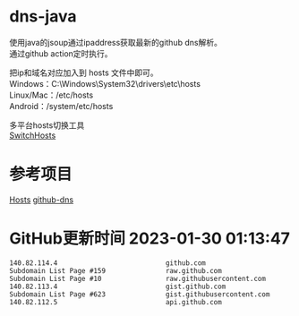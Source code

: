 # dns-java

使用java的jsoup通过ipaddress获取最新的github dns解析。  
通过github action定时执行。

把ip和域名对应加入到 hosts 文件中即可。  
Windows：C:\Windows\System32\drivers\etc\hosts  
Linux/Mac：/etc/hosts  
Android：/system/etc/hosts  

多平台hosts切换工具  
[SwitchHosts](https://github.com/oldj/SwitchHosts)

# 参考项目

[Hosts](https://github.com/JohyC/Hosts)
[github-dns](https://gitee.com/AutismSuperman/github-dns)

# GitHub更新时间 2023-01-30 01:13:47
```
140.82.114.4                           github.com
Subdomain List Page #159               raw.github.com
Subdomain List Page #10                raw.githubusercontent.com
140.82.113.4                           gist.github.com
Subdomain List Page #623               gist.githubusercontent.com
140.82.112.5                           api.github.com
```